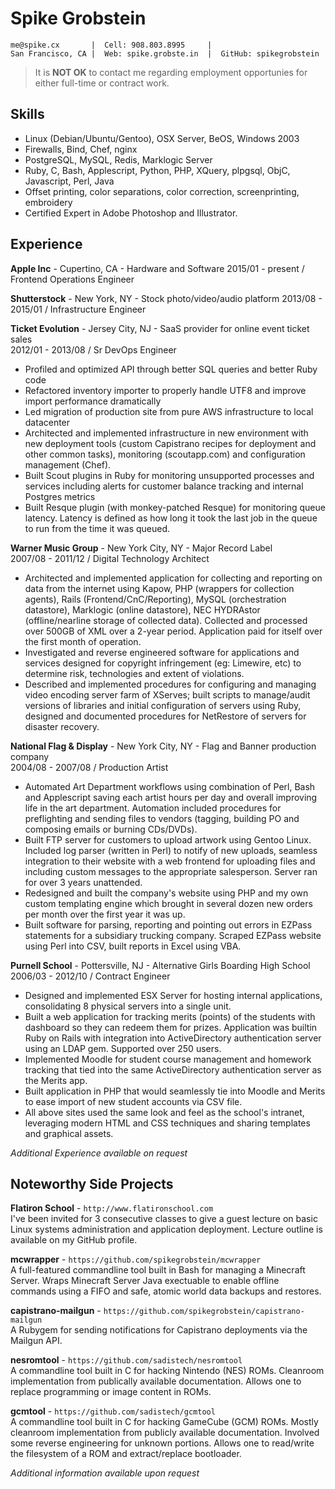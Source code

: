# Spike Grobstein

    me@spike.cx       |  Cell: 908.803.8995     |  
    San Francisco, CA |  Web: spike.grobste.in  |  GitHub: spikegrobstein

> It is **NOT OK** to contact me regarding employment opportunies for either full-time or contract work.

## Skills

 * Linux (Debian/Ubuntu/Gentoo), OSX Server, BeOS, Windows 2003
 * Firewalls, Bind, Chef, nginx
 * PostgreSQL, MySQL, Redis, Marklogic Server
 * Ruby, C, Bash, Applescript, Python, PHP, XQuery, plpgsql, ObjC, Javascript, Perl, Java
 * Offset printing, color separations, color correction, screenprinting, embroidery
 * Certified Expert in Adobe Photoshop and Illustrator.

## Experience
**Apple Inc** - Cupertino, CA - Hardware and Software
2015/01 - present / Frontend Operations Engineer

**Shutterstock** - New York, NY - Stock photo/video/audio platform
2013/08 - 2015/01 / Infrastructure Engineer

**Ticket Evolution** - Jersey City, NJ - SaaS provider for online event ticket sales  
2012/01 - 2013/08 / Sr DevOps Engineer

 * Profiled and optimized API through better SQL queries and better Ruby code
 * Refactored inventory importer to properly handle UTF8 and improve import performance dramatically
 * Led migration of production site from pure AWS infrastructure to local datacenter
 * Architected and implemented infrastructure in new environment with new deployment tools
   (custom Capistrano recipes for deployment and other common tasks), monitoring (scoutapp.com) and
   configuration management (Chef).
 * Built Scout plugins in Ruby for monitoring unsupported processes and services including alerts for
   customer balance tracking and internal Postgres metrics
 * Built Resque plugin (with monkey-patched Resque) for monitoring queue latency. Latency is defined as
   how long it took the last job in the queue to run from the time it was queued.

**Warner Music Group** - New York City, NY - Major Record Label  
2007/08 - 2011/12 / Digital Technology Architect

 * Architected and implemented application for collecting and reporting on data from the internet using
   Kapow, PHP (wrappers for collection agents), Rails (Frontend/CnC/Reporting), MySQL (orchestration
   datastore), Marklogic (online datastore), NEC HYDRAstor (offline/nearline storage of collected data).
   Collected and processed over 500GB of XML over a 2-year period. Application paid for itself over the
   first month of operation.
 * Investigated and reverse engineered software for applications and services designed for copyright
   infringement (eg: Limewire, etc) to determine risk, technologies and extent of violations.
 * Described and implemented procedures for configuring and managing video encoding server farm of XServes;
   built scripts to manage/audit versions of libraries and initial configuration of servers using Ruby,
   designed and documented procedures for NetRestore of servers for disaster recovery.

**National Flag & Display** - New York City, NY - Flag and Banner production company  
2004/08 - 2007/08 / Production Artist

 * Automated Art Department workflows using combination of Perl, Bash and Applescript saving each artist
   hours per day and overall improving life in the art department. Automation included procedures for
   preflighting and sending files to vendors (tagging, building PO and composing emails or burning CDs/DVDs).
 * Built FTP server for customers to upload artwork using Gentoo Linux. Included log parser (written in
   Perl) to notify of new uploads, seamless integration to their website with a web frontend for uploading
   files and including custom messages to the appropriate salesperson. Server ran for over 3 years
   unattended.
 * Redesigned and built the company's website using PHP and my own custom templating engine which
   brought in several dozen new orders per month over the first year it was up.
 * Built software for parsing, reporting and pointing out errors in EZPass statements for a subsidiary
   trucking company. Scraped EZPass website using Perl into CSV, built reports in Excel using VBA.

**Purnell School** - Pottersville, NJ - Alternative Girls Boarding High School  
2006/03 - 2012/10 / Contract Engineer

 * Designed and implemented ESX Server for hosting internal applications, consolidating 8 physical
   servers into a single unit.
 * Built a web application for tracking merits (points) of the students with dashboard so they can
   redeem them for prizes. Application was builtin Ruby on Rails with integration into ActiveDirectory
   authentication server using an LDAP gem. Supported over 250 users.
 * Implemented Moodle for student course management and homework tracking that tied into the same
   ActiveDirectory authentication server as the Merits app.
 * Built application in PHP that would seamlessly tie into Moodle and Merits to ease import of
   new student accounts via CSV file.
 * All above sites used the same look and feel as the school's intranet, leveraging modern HTML and
   CSS techniques and sharing templates and graphical assets.

*Additional Experience available on request*

## Noteworthy Side Projects

**Flatiron School** - `http://www.flatironschool.com`  
I've been invited for 3 consecutive classes to give a guest lecture on basic Linux systems administration
and application deployment. Lecture outline is available on my GitHub profile.

**mcwrapper** - `https://github.com/spikegrobstein/mcwrapper`  
A full-featured commandline tool built in Bash for managing a Minecraft Server. Wraps Minecraft Server
Java exectuable to enable offline commands using a FIFO and safe, atomic world data backups and restores.

**capistrano-mailgun** - `https://github.com/spikegrobstein/capistrano-mailgun`  
A Rubygem for sending notifications for Capistrano deployments via the Mailgun API.

**nesromtool** - `https://github.com/sadistech/nesromtool`  
A commandline tool built in C for hacking Nintendo (NES) ROMs. Cleanroom implementation from publically
available documentation. Allows one to replace programming or image content in ROMs.

**gcmtool** - `https://github.com/sadistech/gcmtool`  
A commandline tool built in C for hacking GameCube (GCM) ROMs. Mostly cleanroom implementation from
publicly available documentation. Involved some reverse engineering for unknown portions. Allows one
to read/write the filesystem of a ROM and extract/replace bootloader.

*Additional information available upon request*
